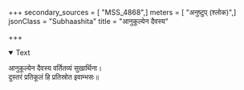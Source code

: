 +++
secondary_sources = [ "MSS_4868",]
meters = [ "अनुष्टुप् (श्लोक)",]
jsonClass = "Subhaashita"
title = "आनुकूल्येन दैवस्य"

+++

<details open><summary>Text</summary>

आनुकूल्येन दैवस्य वर्तितव्यं सुखार्थिना।  
दुस्तरं प्रतिकूलं हि प्रतिस्रोत इवाम्भसः॥
</details>
